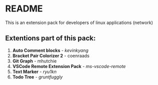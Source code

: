 # README

This is an extension pack for developers of linux applications (network)

## Extentions part of this pack:

1. **Auto Comment blocks** - _kevinkyang_
2. **Bracket Pair Colorizer 2** - coenraads
3. **Git Graph** - mhutchie
4. **VSCode Remote Extension Pack** - _ms-vscode-remote_
5. **Text Marker** - _ryu1kn_
6. **Todo Tree** - _gruntfuggly_